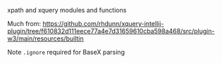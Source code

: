xpath and xquery modules and functions

Much from:
https://github.com/rhdunn/xquery-intellij-plugin/tree/f610832d111eece77a4e7d31659610cba598a468/src/plugin-w3/main/resources/builtin

Note `.ignore` required for BaseX parsing